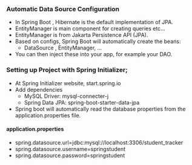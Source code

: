 ### Automatic Data Source Configuration

* In Spring Boot , Hibernate is the default implementation of JPA.
* EntityManager is main component for creating queries etc...
* EntityManager is from Jakarta Persistence API (JPA).
* Based on configs, Spring Boot will automatically create the beans:
    * DataSource , EntityManager, ...
* You can then inject these into your app, for example your DAO.


### Setting up Project with Spring Initializer;

* At Spring Initializer website, start.spring.io
* Add dependencies
    * MySQL Driver: mysql-connecter-j
    * Spring Data JPA: spring-boot-starter-data-jpa
* Spring boot will automatically read the database properties from the application.properties file.

#### application.properties
* spring.datasource.url=jdbc:mysql://localhost:3306/student_tracker
* spring.datasource.username=springstudent
* spring.datasource.password=springstudent